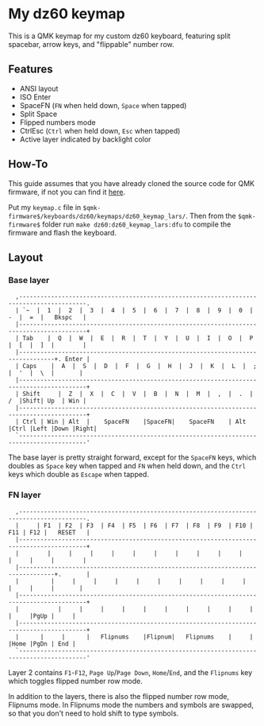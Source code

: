 # My dz60 keymap
This is a QMK keymap for my custom dz60 keyboard, featuring split spacebar, arrow keys, and "flippable" number row.

## Features
+ ANSI layout
+ ISO Enter
+ SpaceFN (`FN` when held down, `Space` when tapped)
+ Split Space
+ Flipped numbers mode
+ CtrlEsc (`Ctrl` when held down, `Esc` when tapped)
+ Active layer indicated by backlight color

## How-To
This guide assumes that you have already cloned the source code for QMK firmware, if not you can find it [here](https://github.com/qmk/qmk_firmware/).

Put my `keymap.c` file in `$qmk-firmware$/keyboards/dz60/keymaps/dz60_keymap_lars/`. Then from the `$qmk-firmware$` folder run `make dz60:dz60_keymap_lars:dfu` to compile the firmware and flash the keyboard.

## Layout


### Base layer
```
  ,-----------------------------------------------------------------------------------------.
  | `~  |  1  |  2  |  3  |  4  |  5  |  6  |  7  |  8  |  9  |  0  |  -  |  =  |   Bkspc   |
  |-----------------------------------------------------------------------------------------+
  | Tab    |  Q  |  W  |  E  |  R  |  T  |  Y  |  U  |  I  |  O  |  P  |  [  |  ]  |        |
  |--------------------------------------------------------------------------------+. Enter |
  | Caps    |  A  |  S  |  D  |  F  |  G  |  H  |  J  |  K  |  L  |  ;  |  '  |  \  |       |
  |-----------------------------------------------------------------------------------------+
  | Shift     |  Z  |  X  |  C  |  V  |  B  |  N  |  M  |  ,  |  .  |  /  |Shift| Up  | Win |
  |-----------------------------------------------------------------------------------------+
  | Ctrl | Win | Alt  |    SpaceFN    |SpaceFN|    SpaceFN    | Alt |Ctrl |Left |Down |Right|
  `-----------------------------------------------------------------------------------------'
 ```
The base layer is pretty straight forward, except for the `SpaceFN` keys, which doubles as `Space` key when tapped and `FN` when held down, and the `Ctrl` keys which double as `Escape` when tapped.


### FN layer
```
  ,-----------------------------------------------------------------------------------------.
  |     | F1  | F2  | F3  | F4  | F5  | F6  | F7  | F8  | F9  | F10 | F11 | F12 |   RESET   |
  |-----------------------------------------------------------------------------------------+
  |        |     |     |     |     |     |     |     |     |     |     |     |     |        |
  |--------------------------------------------------------------------------------+.       |
  |         |     |     |     |     |     |     |     |     |     |     |     |     |       |
  |-----------------------------------------------------------------------------------------+
  |           |     |     |     |     |     |     |     |     |     |     |     |PgUp |     |
  |-----------------------------------------------------------------------------------------+
  |      |     |      |   Flipnums    |Flipnum|   Flipnums    |     |     |Home |PgDn | End |
  `-----------------------------------------------------------------------------------------'
 ```
Layer 2 contains `F1`-`F12`, `Page Up`/`Page Down`, `Home`/`End`, and the `Flipnums` key which toggles flipped number row mode.

In addition to the layers, there is also the flipped number row mode, Flipnums mode. In Flipnums mode the numbers and symbols are swapped, so that you don't need to hold shift to type symbols.
